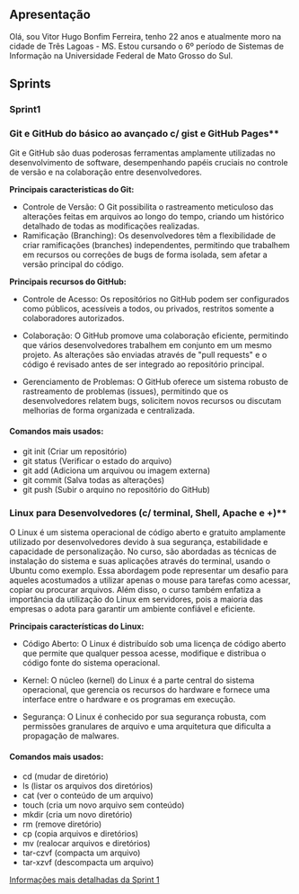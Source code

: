 ## Apresentação

Olá, sou Vitor Hugo Bonfim Ferreira, tenho 22 anos e atualmente moro na cidade de Três Lagoas - MS. Estou cursando o 6º período de Sistemas de Informação na Universidade Federal de Mato Grosso do Sul. 

## Sprints 

### Sprint1

### Git e GitHub do básico ao avançado c/ gist e GitHub Pages**

Git e GitHub são duas poderosas ferramentas amplamente utilizadas no desenvolvimento de software, desempenhando papéis cruciais no controle de versão e na colaboração entre desenvolvedores.

**Principais caracteristicas do Git:**

* Controle de Versão: O Git possibilita o rastreamento meticuloso das alterações feitas em arquivos ao longo do tempo, criando um histórico detalhado de todas as modificações realizadas.
* Ramificação (Branching): Os desenvolvedores têm a flexibilidade de criar ramificações (branches) independentes, permitindo que trabalhem em recursos ou correções de bugs de forma isolada, sem afetar a versão principal do código.

**Principais recursos do GitHub:**
* Controle de Acesso: Os repositórios no GitHub podem ser configurados como públicos, acessíveis a todos, ou privados, restritos somente a colaboradores autorizados.

* Colaboração: O GitHub promove uma colaboração eficiente, permitindo que vários desenvolvedores trabalhem em conjunto em um mesmo projeto. As alterações são enviadas através de "pull requests" e o código é revisado antes de ser integrado ao repositório principal.

* Gerenciamento de Problemas: O GitHub oferece um sistema robusto de rastreamento de problemas (issues), permitindo que os desenvolvedores relatem bugs, solicitem novos recursos ou discutam melhorias de forma organizada e centralizada.
####        Comandos mais usados:
* git init (Criar um repositório)
* git status (Verificar o estado do arquivo)
* git add (Adiciona um arquivou ou imagem externa)
* git commit (Salva todas as alterações)
* git push (Subir o arquino no repositório do GitHub)


### Linux para Desenvolvedores (c/ terminal, Shell, Apache e +)**

O Linux é um sistema operacional de código aberto e gratuito amplamente utilizado por desenvolvedores 
devido à sua segurança, estabilidade e capacidade de personalização.
No curso, são abordadas as técnicas de instalação do sistema e suas aplicações através do terminal, 
usando o Ubuntu como exemplo. Essa abordagem pode representar um desafio para aqueles acostumados a 
utilizar apenas o mouse para tarefas como acessar, copiar ou procurar arquivos.
Além disso, o curso também enfatiza a importância da utilização do Linux em servidores, pois a maioria 
das empresas o adota para garantir um ambiente confiável e eficiente.

**Principais características do Linux:**
* Código Aberto: O Linux é distribuído sob uma licença de código aberto que permite que qualquer pessoa
acesse, modifique e distribua o código fonte do sistema operacional.

* Kernel: O núcleo (kernel) do Linux é a parte central do sistema operacional, que gerencia os recursos
do hardware e fornece uma interface entre o hardware e os programas em execução.

* Segurança: O Linux é conhecido por sua segurança robusta, com permissões granulares de arquivo e uma
arquitetura que dificulta a propagação de malwares.
#### Comandos mais usados:
* cd (mudar de diretório)
* ls (listar os arquivos dos diretórios)   
* cat (ver o conteúdo de um arquivo)
* touch (cria um novo arquivo sem conteúdo)
* mkdir (cria um novo diretório)
* rm (remove diretório)
* cp (copia arquivos e diretórios)
* mv (realocar arquivos e diretórios)
* tar-czvf (compacta um arquivo)
* tar-xzvf (descompacta um arquivo)



[Informações mais detalhadas da Sprint 1](Sprint1/README.md)



